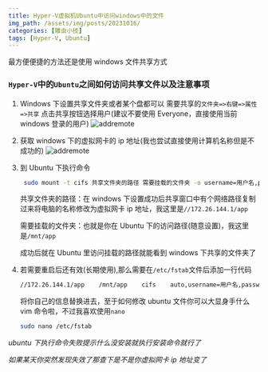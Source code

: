 ```yaml
---
title: Hyper-V虚拟机Ubuntu中访问windows中的文件
img_path: /assets/img/posts/20231016/
categories: [雕虫小技]
tags: [Hyper-V, Ubuntu]
---
```


最方便便捷的方法还是使用 windows 文件共享方式

### `Hyper-V`中的`Ubuntu`之间如何访问共享文件以及注意事项

1. Windows 下设置共享文件夹或者某个盘都可以
   需要共享的`文件夹=>右键=>属性=>共享` 点击共享按钮选择用户(建议不要使用 Everyone，直接使用当前 windows 登录的用户)
   ![addremote](windows-share.webp)
2. 获取 windows 下的虚拟网卡的 ip 地址(我也尝试直接使用计算机名称但是不成功的)
   ![addremote](windows-ip.webp)
3. 到 Ubuntu 下执行命令

   ```bash
    sudo mount -t cifs 共享文件夹的路径 需要挂载的文件夹 -o username=用户名,password=密码
   ```

   共享文件夹的路径：在 windows 下设置成功后共享窗口中有个网络路径复制过来将电脑的名称修改为虚拟网卡 ip 地址，我这里是`//172.26.144.1/app`

   需要挂载的文件夹：也就是你在 Ubuntu 下的访问路径(随意设置)，我这里是`/mnt/app`

   成功后就在 Ubuntu 里访问挂载的路径就能看到 windows 下共享的文件夹了

4. 若需要重启后还有效(长期使用),那么需要在`/etc/fstab`文件后添加一行代码
   ```bash
   //172.26.144.1/app    /mnt/app    cifs    auto,username=用户名,password=密码,dir_mode=0777,file_mode=0777    0 0
   ```
   将你自己的信息替换进去，至于如何修改 ubuntu 文件你可以大显身手什么 vim 命令啦，不过我喜欢使用`nano`
   ```bash
   sudo nano /etc/fstab
   ```

_ubuntu 下执行命令失败提示什么没安装就执行安装命令就行了_

_如果某天你突然发现失效了那查下是不是你虚拟网卡 ip 地址变了_
